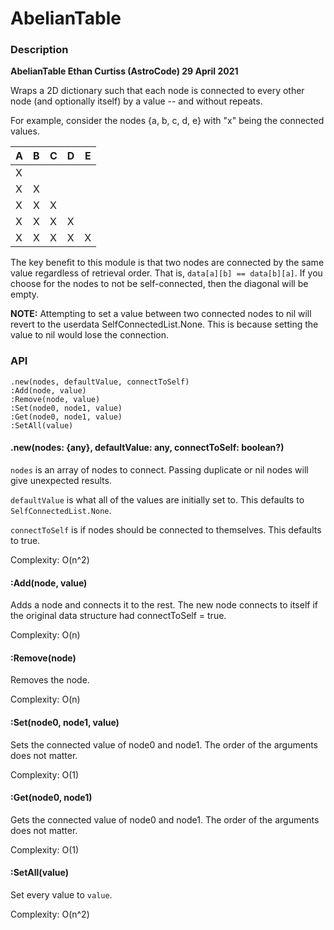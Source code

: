 # AbelianTable

  

### Description

**AbelianTable
Ethan Curtiss (AstroCode)
29 April 2021**

Wraps a 2D dictionary such that each node is connected to every other node (and optionally itself) by a value -- and without repeats.

For example, consider the nodes {a, b, c, d, e} with "x" being the connected values.

A | B | C | D | E | 
--|-- |-- | -- | -- |
X |
X | X |
X | X | X |
X | X | X | X |
X | X | X | X | X |


The key benefit to this module is that two nodes are connected by the same value regardless of retrieval order. That is, `data[a][b] == data[b][a]`.
If you choose for the nodes to not be self-connected, then the diagonal will be empty.

**NOTE:** Attempting to set a value between two connected nodes to nil will revert to the userdata SelfConnectedList.None. This is because setting the value to nil would lose the connection.

  

### API

	.new(nodes, defaultValue, connectToSelf)
	:Add(node, value)
	:Remove(node, value)
	:Set(node0, node1, value)
	:Get(node0, node1, value)
	:SetAll(value)

  
  

#### .new(nodes: {any}, defaultValue: any, connectToSelf: boolean?)

`nodes` is an array of nodes to connect. Passing duplicate or nil nodes will give unexpected results.

`defaultValue` is what all of the values are initially set to. This defaults to `SelfConnectedList.None`.

`connectToSelf` is if nodes should be connected to themselves. This defaults to true.

Complexity: O(n^2)

#### :Add(node, value)

Adds a node and connects it to the rest. The new node connects to itself if the original data structure had connectToSelf = true.

Complexity: O(n)

#### :Remove(node)
Removes the node.

Complexity: O(n)

#### :Set(node0, node1, value)
Sets the connected value of node0 and node1. The order of the arguments does not matter.

Complexity: O(1)

#### :Get(node0, node1)
Gets the connected value of node0 and node1. The order of the arguments does not matter.

Complexity: O(1)

#### :SetAll(value)
Set every value to `value`.

Complexity: O(n^2)
